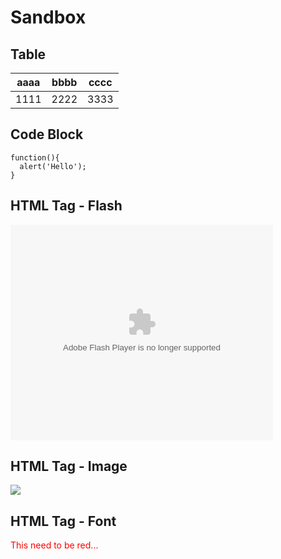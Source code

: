 Sandbox
===


## Table

| aaaa | bbbb | cccc |
| ---- | ---- | ---- |
| 1111 | 2222 | 3333 |

## Code Block

```
function(){
  alert('Hello');
}
```

## HTML Tag - Flash 

<embed width="420" height="345" src="http://youtube.googleapis.com/v/QdHGTfH_WGg&hd=1" type="application/x-shockwave-flash"></embed> 

## HTML Tag - Image

<img src="https://portal.micloud.tw/images/logo.png"/>

## HTML Tag - Font
<font color="red">This need to be red...</font>

